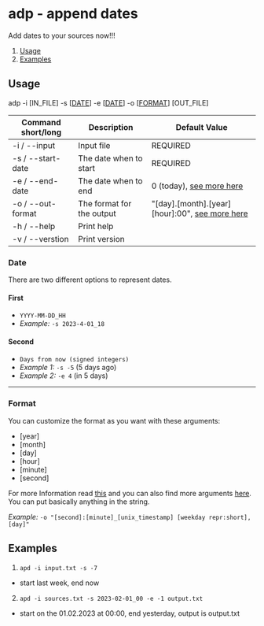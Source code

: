 # adp - append dates
Add dates to your sources now!!!

1. [Usage](#usage)
2. [Examples](#examples)

## Usage
adp -i [IN_FILE] -s [[DATE](#date)] -e [[DATE](#date)] -o [[FORMAT](#format)] [OUT_FILE]

Command short/long | Description | Default Value
---|---|---
-i / --input | Input file | REQUIRED
-s / --start-date | The date when to start | REQUIRED
-e / --end-date | The date when to end | 0 (today), [see more here](#date)
-o / --out-format | The format for the output | "[day].[month].[year] [hour]:00", [see more here](#format)
-h / --help | Print help
-v / --verstion | Print version

### Date
There are two different options to represent dates.

#### First
- `YYYY-MM-DD_HH`
- _Example:_ `-s 2023-4-01_18`

#### Second
- `Days from now (signed integers)`
- _Example 1:_ `-s -5` (5 days ago)
- _Example 2:_ `-e 4` (in 5 days)

***

### Format
You can customize the format as you want with these arguments:

- [year]
- [month]
- [day]
- [hour]
- [minute]
- [second]

For more Information read [this](https://time-rs.github.io/book/api/format-description.html) and you can also find more arguments [here](https://docs.rs/time/0.3.20/time/format_description/modifier/index.html#structs). You can put basically anything in the string. <br>

_Example:_ `-o "[second]:[minute]_[unix_timestamp] [weekday repr:short],[day]"`



## Examples
1. `apd -i input.txt -s -7`
  - start last week, end now
2. `apd -i sources.txt -s 2023-02-01_00 -e -1 output.txt`
  - start on the 01.02.2023 at 00:00, end yesterday, output is output.txt
